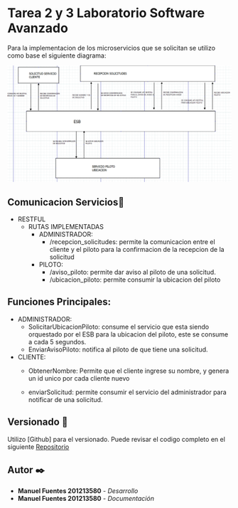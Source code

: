 # Tarea 2 y 3 Laboratorio Software Avanzado


Para la implementacion de los microservicios que se solicitan se utilizo como base el siguiente diagrama:

![Texto alternativo](Diagrama.png)
## Comunicacion Servicios🚀

* RESTFUL
    * RUTAS IMPLEMENTADAS
        * ADMINISTRADOR:
            - /recepcion_solicitudes: permite la comunicacion entre el cliente y el piloto para la confirmacion de la       recepcion de la solicitud
        * PILOTO:
            -   /aviso_piloto: permite dar aviso al piloto de una solicitud.
            -   /ubicacion_piloto: permite consumir la ubicacion del piloto

## Funciones Principales:

* ADMINISTRADOR:
    -   SolicitarUbicacionPiloto: consume el servicio que esta siendo orquestado por el ESB para la ubicacion del piloto, este se consume a cada 5 segundos.
    -   EnviarAvisoPiloto: notifica al piloto de que tiene una solicitud. 
* CLIENTE:
    -   ObtenerNombre: Permite que el cliente ingrese su nombre, y genera un id unico por cada cliente nuevo

    -   enviarSolicitud: permite consumir el servicio del administrador para notificar de una solicitud.

## Versionado 📌

Utilizo [Github] para el versionado. Puede revisar el codigo completo en el siguiente [Repositorio](https://github.com/manuel1358000/Tarea23_SA_201213580)

## Autor ✒️
* **Manuel Fuentes 201213580** - *Desarrollo* 
* **Manuel Fuentes 201213580** - *Documentación*

